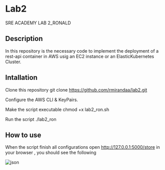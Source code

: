 # Lab2
SRE ACADEMY LAB 2_RONALD

## Description

In this repository is the necessary code to implement the deployment of a rest-api container  in AWS usig an EC2 instance or an ElasticKubernetes Cluster.

## Intallation

Clone this repository git clone https://github.com/rmirandaa/lab2.git

Configure the AWS CLI & KeyPairs.

Make the script executable 
chmod +x lab2_ron.sh

Run the script ./lab2_ron

## How to use

When the script finish all configurations open http://127.0.0.1:5000/store in your browser , you should see the following

![json](output)

